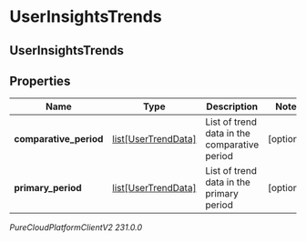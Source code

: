 # UserInsightsTrends

## UserInsightsTrends

## Properties

|Name | Type | Description | Notes|
|------------ | ------------- | ------------- | -------------|
| **comparative_period** | [list[UserTrendData]](UserTrendData) | List of trend data in the comparative period | [optional] |
| **primary_period** | [list[UserTrendData]](UserTrendData) | List of trend data in the primary period | [optional] |



_PureCloudPlatformClientV2 231.0.0_
